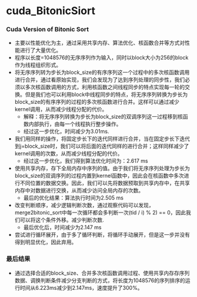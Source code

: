 # cuda_BitonicSiort
### Cuda Version of Bitonic Sort
- 主要以性能优化为主，通过采用共享内存、算法优化、核函数合并等方式对性能进行了大量优化。
- 程序以长度=1048576的无序序列作为输入，同时以block大小为256的block作为线程组织形式。
- 将无序序列转为步长为block_size的有序序列这一个过程中的多次核函数调用进行合并，通过看原始实现，我们会发现为了达到序列处理的同步性，我们必须以多次核函数调用的方式，利用核函数之间线程同步的特点实现每一轮的交换。但是我们也可以利用block中线程同步的特点，将无序序列转换为步长为block_size的有序序列的过程的多次核函数进行合并。这样可以通过减少kernel调用，从而减少线程分配的代价。
  - 解释：将无序序列转换为步长为block_size的双调序列这一过程移到核函数内部执行，由每一个线程执行整步操作。
  - 经过这一步优化，时间减少为3.01ms.
- 我们用同样的操作，将固定步长下的迭代同样进行合并，当在固定步长下迭代到j=block_size时，我们可以将后面的迭代同样的进行合并；这样同样减少了kernel调用的次数，从而减少线程分配的代价。
  - 经过这一步优化，我们得到算法优化时间为：2.617 ms
- 使用共享内存，存下全局内存中序列的值。由于我们将无序序列处理为步长为block_size的双调序列的过程内置到kernel函数中，因此会在核函数中多次进行不同位置的数据交换。因此，我们可以先将数据预取到共享内存中，在共享内存中对数据进行交换，从而减少访问全局内存的次数。
  - 最后的优化结果：算法执行时间为2.505 ms
- 改变判断顺序，减少逻辑判断次数，通过观察代码可以发现，merge2bitonic_sort中每一次循环都会多判断一次(tid / i) % 2) == 0，因此我们可以将这个条件外移。减少判断次数.
  - 最后优化后，时间减少为2.147 ms
- 尝试进行循环展开，由于多了循环判断，将循环手动展开，但是这一步并没有得到明显优化，因此弃用。

### 最后结果
- 通过选择合适的block_size、合并多次核函数调用过程、使用共享内存存序列数据、调换判断条件减少分支判断的方式，将长度为1048576的序列排序的运行时间从6.223ms减少到2.147ms，速度提升了300%。

